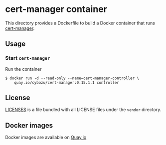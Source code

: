 cert-manager container
======================

This directory provides a Dockerfile to build a Docker container
that runs [cert-manager](https://github.com/jetstack/cert-manager).

Usage
-----

### Start `cert-manager`

Run the container

```console
$ docker run -d --read-only --name=cert-manager-controller \
    quay.io/cybozu/cert-manager:0.15.1.1 controller
```

License
-------

[LICENSES](https://github.com/jetstack/cert-manager/tree/v0.15.1/LICENSES) is a file bundled with all LICENSE files under the `vendor` directory.

Docker images
-------------

Docker images are available on [Quay.io](https://quay.io/repository/cybozu/cert-manager)
